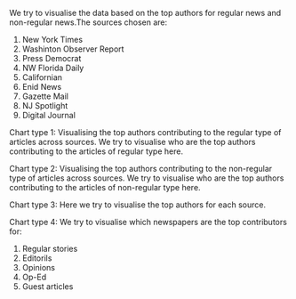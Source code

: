 We try to visualise the data based on the top authors for regular news and non-regular news.The sources chosen are:
1. New York Times
2. Washinton Observer Report
3. Press Democrat
4. NW Florida Daily
5. Californian
6. Enid News
7. Gazette Mail
8. NJ Spotlight
9. Digital Journal

Chart type 1:
Visualising the top authors contributing to the regular type of articles across sources. We try to visualise who are the top authors contributing to the articles of regular type here.

Chart type 2:
Visualising the top authors contributing to the non-regular type of articles across sources. We try to visualise who are the top authors contributing to the articles of non-regular type here.

Chart type 3:
Here we try to visualise the top authors for each source.

Chart type 4:
We try to visualise which newspapers are the top contributors for:
1. Regular stories
2. Editorils
3. Opinions
4. Op-Ed
5. Guest articles


